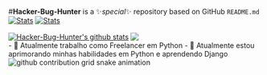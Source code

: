 #**Hacker-Bug-Hunter** is a ✨_special_✨ repository based on GitHub `README.md`
<br>
<a href="/">
[![Stats](https://github-readme-stats.vercel.app/api?username=Hacker-Bug-Hunter&bg_color=45,07112e,000&border_color=80ff00&text_color=fff&icon_color=0ef&ring_color=f0a&height=500&show=prs_merged,reviews,prs_merged&rank_icon=github&border_radius=20&hide_title=true&show_icons=true&hide=contribs)](#gh-dark-mode-only)</a>
<a href="/">[![Stats](https://github-readme-stats.vercel.app/api?username=Hacker-Bug-Hunter&bg_color=50,0ef,fff,fff&hide_border=true&text_color=000&icon_color=000&ring_color=0ac&height=500&show=prs_merged,reviews,prs_merged&rank_icon=github&border_radius=20&hide_title=true&show_icons=true&hide=contribs)](#gh-light-mode-only)</a>

<div width='100%' display='flex'>
<a href="https://github.com/Hacker-Bug-Hunter/github-readme-stats">
<img align="center" src="https://github-readme-stats.vercel.app/api?username=Hacker-Bug-Hunter&show_icons=true&include_all_commits=true&theme=gotham" alt="Hacker-Bug-Hunter's github stats" /></a>
<a href="https://github.com/Hacker-Bug-Hunter/github-readme-stats">
<img heigth= "100%"align="center" src="https://github-readme-stats.vercel.app/api/top-langs/?username=Hacker-Bug-Hunter&include_all_commits=true&layout=compact&theme=gotham"/></a>
  <!--midnight-purple-->
  <!--gotham-->
</div>
- 🔭 Atualmente trabalho como Freelancer em Python
- 🌱 Atualmente estou aprimorando minhas habilidades em Python e aprendendo Django
<picture>
  <source
    media="(prefers-color-scheme: dark)"
    srcset="https://raw.githubusercontent.com/Hacker-Bug-Hunter/Hacker-Bug-Hunter/output/github-contribution-grid-snake-dark.svg"
  />
  <source
    media="(prefers-color-scheme: light)"
    srcset="https://raw.githubusercontent.com/Hacker-Bug-Hunter/Hacker-Bug-Hunter/output/github-contribution-grid-snake.svg"
  />
  <img
    alt="github contribution grid snake animation"
    src="https://raw.githubusercontent.com/Hacker-Bug-Hunter/output/github-contribution-grid-snake.svg"
  />
</picture>
